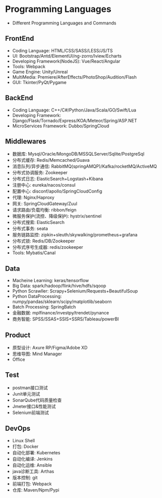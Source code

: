 # Programming Languages

- Different Programming Languages and Commands

## FrontEnd

- Coding Language: HTML/CSS/SASS/LESS/JS/TS
- UI: Bootstrap/Antd/ElementUI/ng-zorro/Iview/Echarts
- Developing Framework(NodeJS): Vue/React/Angular
- Tools: Webpack
- Game Engine: Unity/Unreal
- MultiMedia: Premiere/AfterEffects/PhotoShop/Audition/Flash
- GUI: Tkinter/PyQt/Pygame

## BackEnd

- Coding Language: C++/C#/Python/Java/Scala/GO/Swift/Lua
- Developing Framework: Django/Flask/Tornado/Express/KOA/Meteor/Spring/ASP.NET
- MicroServices Framework: Dubbo/SpringCloud

## Middlewares

- 数据库: Mysql/Oracle/MongoDB/MSSQLServer/Sqlite/PostgreSql
- 分布式缓存: Redis/Memcached/Guava
- 消息队列/异步通信: RabbitMQ(springAMQP)/Kafka/rocketMQ/ActiveMQ
- 分布式协调服务: Zookeeper
- 分布式日志: ElasticSearch+Logstash+Kibana
- 注册中心: eureka/nacos/consul
- 配置中心: disconf/apollo/SpringCloudConfig
- 代理: Nginx/Haproxy
- 网关: SpringCloudGateway/Zuul
- 请求路由/负载均衡: ribbon/feign
- 微服务保护(流控、降级保护): hystrix/sentinel
- 分布式搜索: ElasticSearch
- 分布式事务: seata
- 服务链路监控: zipkin+sleuth/skywalking/prometheus+grafana
- 分布式锁: Redis/DB/Zookeeper
- 分布式序号生成器: redis/zookeeper
- Tools: Mybatis/Canal

## Data
- Macheine Learning: keras/tensorflow
- Big Data: spark/hadoop/flink/hive/hdfs/sqoop
- Python Scrawller: Scrapy+Selenium/Requests+BeautifulSoup
- Python DataProcessing: numpy/pandas/sklearn/scipy/matplotlib/seaborn
- Batch Processing: SpringBatch
- 金融数据: mplfinance/investpy/trendet/pynance
- 商务智能: SPSS/SSAS+SSIS+SSRS/Tableau/powerBI

## Product
- 原型设计: Axure RP/Figma/Adobe XD
- 思维导图: Mind Manager
- Office

## Test
- postman接口测试
- Junit单元测试
- SonarQube代码质量检查
- Jmeter接口&性能测试
- Selenium前端测试

## DevOps
- Linux Shell
- 打包: Docker
- 自动化部署: Kubernetes
- 自动化编译: Jenkins
- 自动化运维: Ansible
- java诊断工具: Arthas
- 版本控制: git
- 前端打包: Webpack
- 仓库: Maven/Npm/Pypi
